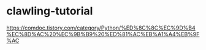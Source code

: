 # clawling-tutorial
https://comdoc.tistory.com/category/Python/%ED%8C%8C%EC%9D%B4%EC%8D%AC%20%EC%9B%B9%20%ED%81%AC%EB%A1%A4%EB%9F%AC
